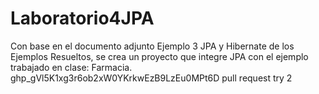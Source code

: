 # Laboratorio4JPA
Con base en el documento adjunto Ejemplo 3 JPA y Hibernate de los Ejemplos Resueltos, se crea un proyecto que integre JPA con el ejemplo trabajado en clase: Farmacia.
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
pull request try 2
